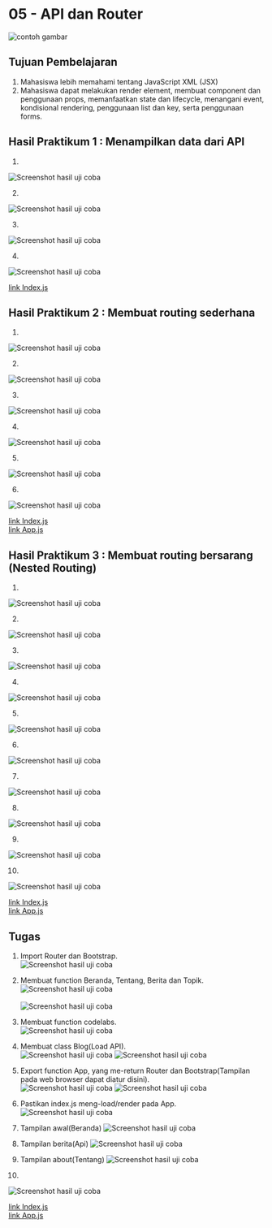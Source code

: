 # 05 - API dan Router

![contoh gambar](../../docs/logo/polinema.png)

## Tujuan Pembelajaran

1. Mahasiswa lebih memahami tentang JavaScript XML (JSX)
2. Mahasiswa dapat melakukan render element, membuat component dan penggunaan props, memanfaatkan state dan lifecycle, menangani event, kondisional rendering, penggunaan list dan key, serta penggunaan forms.

## Hasil Praktikum 1 : Menampilkan data dari API

1. 
![Screenshot hasil uji coba](img/Praktikum1/1.jpg)

2. 
![Screenshot hasil uji coba](img/Praktikum1/2.jpg)

3.
![Screenshot hasil uji coba](img/Praktikum1/3.jpg)

4.
![Screenshot hasil uji coba](img/Praktikum1/4.jpg)


[link Index.js](../../src/05_API_dan_Router/Praktikum1/index.js)<br>


## Hasil Praktikum 2 : Membuat routing sederhana

1.
![Screenshot hasil uji coba](img/Praktikum2/1.jpg)

2. 
![Screenshot hasil uji coba](img/Praktikum2/2.jpg)

3.
![Screenshot hasil uji coba](img/Praktikum2/3.jpg)

4.
![Screenshot hasil uji coba](img/Praktikum2/4.jpg)

5.
![Screenshot hasil uji coba](img/Praktikum2/5.jpg)

6.
![Screenshot hasil uji coba](img/Praktikum2/6.jpg)


[link Index.js](../../src/05_API_dan_Router/Praktikum2/index.js)<br>
[link App.js](../../src/05_API_dan_Router/Praktikum2/App.js)<br>


## Hasil Praktikum 3 : Membuat routing bersarang (Nested Routing)

1.
![Screenshot hasil uji coba](img/Praktikum3/1.jpg)

2. 
![Screenshot hasil uji coba](img/Praktikum3/2.jpg)

3.
![Screenshot hasil uji coba](img/Praktikum3/3.jpg)

4.
![Screenshot hasil uji coba](img/Praktikum3/4.jpg)

5.
![Screenshot hasil uji coba](img/Praktikum3/5.jpg)

6.
![Screenshot hasil uji coba](img/Praktikum3/6.jpg)

7.
![Screenshot hasil uji coba](img/Praktikum3/7.jpg)

8.
![Screenshot hasil uji coba](img/Praktikum3/8.jpg)

9.
![Screenshot hasil uji coba](img/Praktikum3/9.jpg)

10.
![Screenshot hasil uji coba](img/Praktikum3/10.jpg)


[link Index.js](../../src/05_API_dan_Router/Praktikum3/index.js)<br>
[link App.js](../../src/05_API_dan_Router/Praktikum3/App.js)<br>

## Tugas

1. Import Router dan Bootstrap.<br>
![Screenshot hasil uji coba](img/Tugas/1.jpg)

2. Membuat function Beranda, Tentang, Berita dan Topik.<br>
![Screenshot hasil uji coba](img/Tugas/2.jpg)<br><br>
![Screenshot hasil uji coba](img/Tugas/3.jpg)

3. Membuat function codelabs.<br>
![Screenshot hasil uji coba](img/Tugas/4.jpg)

4. Membuat class Blog(Load API).<br>
![Screenshot hasil uji coba](img/Tugas/5.jpg)
![Screenshot hasil uji coba](img/Tugas/6.jpg)

5. Export function App, yang me-return Router dan Bootstrap(Tampilan pada web browser dapat diatur disini).<br>
![Screenshot hasil uji coba](img/Tugas/7.jpg)
![Screenshot hasil uji coba](img/Tugas/8.jpg)

6. Pastikan index.js meng-load/render pada App.<br>
![Screenshot hasil uji coba](img/Tugas/9.jpg)

7. Tampilan awal(Beranda)
![Screenshot hasil uji coba](img/Tugas/10.jpg)

8. Tampilan berita(Api)
![Screenshot hasil uji coba](img/Tugas/11.jpg)

9. Tampilan about(Tentang)
![Screenshot hasil uji coba](img/Tugas/12.jpg)

10. 
![Screenshot hasil uji coba](img/Tugas/13.jpg)

[link Index.js](../../src/05_API_dan_Router/Tugas/index.js)<br>
[link App.js](../../src/05_API_dan_Router/Tugas/App.js)<br>